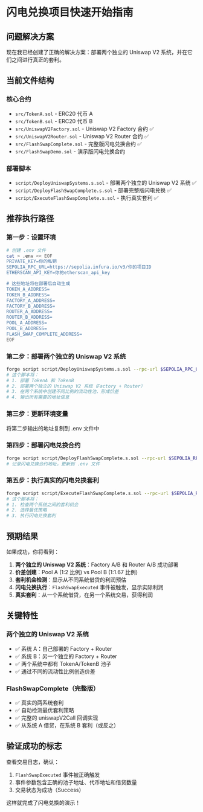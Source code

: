 # 闪电兑换项目快速开始指南

## 问题解决方案

现在我已经创建了正确的解决方案：部署两个独立的 Uniswap V2 系统，并在它们之间进行真正的套利。

## 当前文件结构

### 核心合约
- `src/TokenA.sol` - ERC20 代币 A
- `src/TokenB.sol` - ERC20 代币 B  
- `src/UniswapV2Factory.sol` - Uniswap V2 Factory 合约 ✅
- `src/UniswapV2Router.sol` - Uniswap V2 Router 合约 ✅
- `src/FlashSwapComplete.sol` - 完整版闪电兑换合约 ✅
- `src/FlashSwapDemo.sol` - 演示版闪电兑换合约

### 部署脚本  
- `script/DeployUniswapSystems.s.sol` - 部署两个独立的 Uniswap V2 系统 ✅
- `script/DeployFlashSwapComplete.s.sol` - 部署完整版闪电兑换 ✅
- `script/ExecuteFlashSwapComplete.s.sol` - 执行真实套利 ✅

## 推荐执行路径

### 第一步：设置环境
```bash
# 创建 .env 文件
cat > .env << EOF
PRIVATE_KEY=你的私钥
SEPOLIA_RPC_URL=https://sepolia.infura.io/v3/你的项目ID
ETHERSCAN_API_KEY=你的etherscan_api_key

# 这些地址将在部署后自动生成
TOKEN_A_ADDRESS=
TOKEN_B_ADDRESS=
FACTORY_A_ADDRESS=
FACTORY_B_ADDRESS=
ROUTER_A_ADDRESS=
ROUTER_B_ADDRESS=
POOL_A_ADDRESS=
POOL_B_ADDRESS=
FLASH_SWAP_COMPLETE_ADDRESS=
EOF
```

### 第二步：部署两个独立的 Uniswap V2 系统
```bash
forge script script/DeployUniswapSystems.s.sol --rpc-url $SEPOLIA_RPC_URL --broadcast --verify
# 这个脚本将：
# 1. 部署 TokenA 和 TokenB
# 2. 部署两个独立的 Uniswap V2 系统（Factory + Router）
# 3. 在两个系统中创建不同比例的流动性池，形成价差
# 4. 输出所有需要的地址信息
```

### 第三步：更新环境变量
将第二步输出的地址复制到 .env 文件中

### 第四步：部署闪电兑换合约
```bash
forge script script/DeployFlashSwapComplete.s.sol --rpc-url $SEPOLIA_RPC_URL --broadcast --verify
# 记录闪电兑换合约地址，更新到 .env 文件
```

### 第五步：执行真实的闪电兑换套利
```bash
forge script script/ExecuteFlashSwapComplete.s.sol --rpc-url $SEPOLIA_RPC_URL --broadcast
# 这个脚本将：
# 1. 检查两个系统之间的套利机会
# 2. 选择最优策略
# 3. 执行闪电兑换套利
```

## 预期结果

如果成功，你将看到：

1. **两个独立的 Uniswap V2 系统**：Factory A/B 和 Router A/B 成功部署
2. **价差创建**：Pool A (1:2 比例) vs Pool B (1:1.67 比例)
3. **套利机会检测**：显示从不同系统借贷的利润预估
4. **闪电兑换执行**：`FlashSwapExecuted` 事件被触发，显示实际利润
5. **真实套利**：从一个系统借贷，在另一个系统交易，获得利润

## 关键特性

### 两个独立的 Uniswap V2 系统
- ✅ 系统 A：自己部署的 Factory + Router
- ✅ 系统 B：另一个独立的 Factory + Router  
- ✅ 两个系统中都有 TokenA/TokenB 池子
- ✅ 通过不同的流动性比例创造价差

### FlashSwapComplete（完整版）
- ✅ 真实的两系统套利
- ✅ 自动检测最优套利策略
- ✅ 完整的 uniswapV2Call 回调实现
- ✅ 从系统 A 借贷，在系统 B 套利（或反之）

## 验证成功的标志

查看交易日志，确认：
1. `FlashSwapExecuted` 事件被正确触发
2. 事件参数包含正确的池子地址、代币地址和借贷数量
3. 交易状态为成功（Success）

这样就完成了闪电兑换的演示！ 